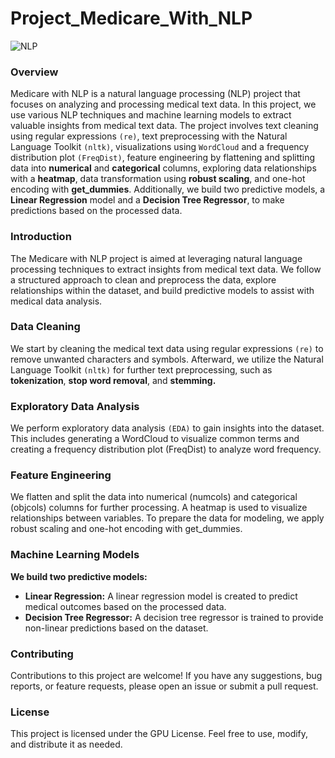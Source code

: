 # Project_Medicare_With_NLP

![NLP](https://github.com/EswarAditya5/Project_Medicare_With_NLP/assets/142793639/59d312aa-585b-4bdd-b8c0-d7c94431161a)

### Overview
Medicare with NLP is a natural language processing (NLP) project that focuses on analyzing and processing medical text data. In this project, we use various NLP techniques and machine learning models to extract valuable insights from medical text data. The project involves text cleaning using regular expressions `(re)`, text preprocessing with the Natural Language Toolkit `(nltk)`, visualizations using `WordCloud` and a frequency distribution plot `(FreqDist)`, feature engineering by flattening and splitting data into **numerical** and **categorical** columns, exploring data relationships with a **heatmap**, data transformation using **robust scaling**, and one-hot encoding with **get_dummies**. Additionally, we build two predictive models, a **Linear Regression** model and a **Decision Tree Regressor**, to make predictions based on the processed data.

### Introduction
The Medicare with NLP project is aimed at leveraging natural language processing techniques to extract insights from medical text data. We follow a structured approach to clean and preprocess the data, explore relationships within the dataset, and build predictive models to assist with medical data analysis.

### Data Cleaning
We start by cleaning the medical text data using regular expressions `(re)` to remove unwanted characters and symbols. Afterward, we utilize the Natural Language Toolkit `(nltk)` for further text preprocessing, such as **tokenization**, **stop word removal**, and **stemming.**

### Exploratory Data Analysis
We perform exploratory data analysis `(EDA)` to gain insights into the dataset. This includes generating a WordCloud to visualize common terms and creating a frequency distribution plot (FreqDist) to analyze word frequency.

### Feature Engineering
We flatten and split the data into numerical (numcols) and categorical (objcols) columns for further processing. A heatmap is used to visualize relationships between variables. To prepare the data for modeling, we apply robust scaling and one-hot encoding with get_dummies.

### Machine Learning Models
**We build two predictive models:**

- **Linear Regression:** A linear regression model is created to predict medical outcomes based on the processed data.
- **Decision Tree Regressor:** A decision tree regressor is trained to provide non-linear predictions based on the dataset.
  
### Contributing
Contributions to this project are welcome! If you have any suggestions, bug reports, or feature requests, please open an issue or submit a pull request.

### License
This project is licensed under the GPU License. Feel free to use, modify, and distribute it as needed.
